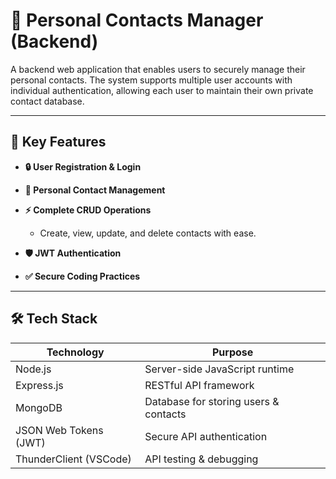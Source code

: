 # 🌟 Personal Contacts Manager (Backend)

A backend web application that enables users to securely manage their personal contacts. The system supports multiple user accounts with individual authentication, allowing each user to maintain their own private contact database.

---

## 🚀 Key Features

- **🔒 User Registration & Login**  
  

- **📇 Personal Contact Management**  
  

- **⚡ Complete CRUD Operations**  
     - Create, view, update, and delete contacts with ease.

- **🛡️ JWT Authentication**  
  

- **✅ Secure Coding Practices**  
  

---

## 🛠️ Tech Stack

| Technology | Purpose |
|------------|---------|
| Node.js    | Server-side JavaScript runtime |
| Express.js | RESTful API framework |
| MongoDB    | Database for storing users & contacts |
| JSON Web Tokens (JWT) | Secure API authentication |
| ThunderClient (VSCode) | API testing & debugging |
